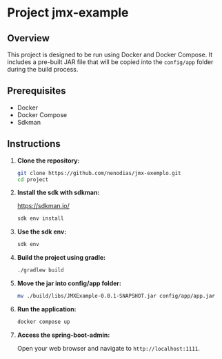 # Project jmx-example

## Overview

This project is designed to be run using Docker and Docker Compose. It includes a pre-built JAR file that will be copied into the `config/app` folder during the build process.

## Prerequisites

- Docker
- Docker Compose
- Sdkman

## Instructions

1. **Clone the repository:**

    ```sh
    git clone https://github.com/nenodias/jmx-exemplo.git
    cd project
    ```

2. **Install the sdk with sdkman:**

    https://sdkman.io/

    ```sh
    sdk env install
    ```

3. **Use the sdk env:**

    ```sh
    sdk env
    ```

4. **Build the project using gradle:**

    ```sh
    ./gradlew build
    ```

5. **Move the jar into config/app folder:**

    ```sh
    mv ./build/libs/JMXExample-0.0.1-SNAPSHOT.jar config/app/app.jar

    ```
6. **Run the application:**

    ```sh
    docker compose up
    ```

7. **Access the spring-boot-admin:**

    Open your web browser and navigate to `http://localhost:1111`.


